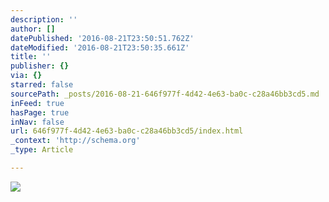 ```yaml
---
description: ''
author: []
datePublished: '2016-08-21T23:50:51.762Z'
dateModified: '2016-08-21T23:50:35.661Z'
title: ''
publisher: {}
via: {}
starred: false
sourcePath: _posts/2016-08-21-646f977f-4d42-4e63-ba0c-c28a46bb3cd5.md
inFeed: true
hasPage: true
inNav: false
url: 646f977f-4d42-4e63-ba0c-c28a46bb3cd5/index.html
_context: 'http://schema.org'
_type: Article

---
```

![](https://the-grid-user-content.s3-us-west-2.amazonaws.com/4bb93b7f-3c63-4750-a659-9a90209bff90.jpg)